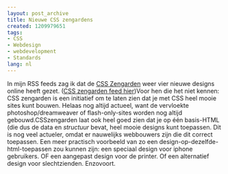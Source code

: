 ```yaml
---
layout: post_archive
title: Nieuwe CSS zengardens
created: 1209979651
tags:
- CSS
- Webdesign
- webdevelopment
- Standards
lang: nl
---
```

In mijn RSS feeds zag ik dat de [CSS Zengarden](http://www.csszengarden.com/?cssfile=/213/213.css&page=0) weer vier nieuwe designs online heeft gezet. ([CSS zengarden feed hier](http://www.csszengarden.com/zengarden.xml))Voor hen die het niet kennen: CSS zengarden is een initiatief om te laten zien dat je met CSS heel mooie sites kunt bouwen. Helaas nog altijd actueel, want de vervloekte photoshop/dreamweaver of flash-only-sites worden nog altijd gebouwd.CSSzengarden laat ook heel goed zien dat je op één basis-HTML (die dus de data en _structuur_ bevat, heel mooie designs kunt toepassen. Dit is nog veel actueler, omdat er nauwelijks webbouwers zijn die dit correct toepassen. Een meer practisch voorbeeld van zo een design-op-dezelfde-html-toepassen zou kunnen zijn: een speciaal design voor iphone gebruikers. OF een aangepast design voor de printer. Of een alternatief design voor slechtzienden. Enzovoort. <!--break-->
